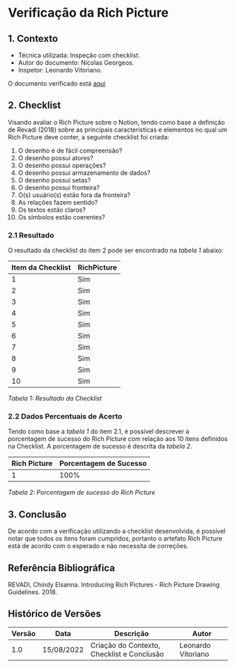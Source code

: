 # Verificação da Rich Picture

## 1. Contexto 

- Técnica utilizada: Inspeção com checklist.
- Autor do documento: Nícolas Georgeos.
- Inspetor: Leonardo Vitoriano.

O documento verificado está <a href="https://requisitos-de-software.github.io/2022.1-Notion/#/pre-rastreabilidade/rich_picture">aqui</a>

## 2. Checklist

Visando avaliar o Rich Picture sobre o Notion, tendo como base a definição de Revadi (2018) sobre as principais características e elementos no qual um Rich Picture deve conter, a seguinte checklist foi criada:

1. O desenho é de fácil compreensão?
2. O desenho possui atores?
3. O desenho possui operações? 
4. O desenho possui armazenamento de dados? 
5. O desenho possui setas?
6. O desenho possui fronteira?
7. O(s) usuário(s) estão fora da fronteira?
8. As relações fazem sentido?
9. Os textos estão claros?
10. Os símbolos estão coerentes?
 

### 2.1 Resultado 

O resultado da checklist do item 2 pode ser encontrado na *tabela 1* abaixo: 

| Item da Checklist | RichPicture |
| ----------------- | ----------- |
| 1                 |    Sim      |
| 2                 |    Sim      |
| 3                 |    Sim      |
| 4                 |    Sim      |
| 5                 |    Sim      |
| 6                 |    Sim      |
| 7                 |    Sim      |
| 8                 |    Sim      |
| 9                 |    Sim      |
| 10                |    Sim      |

*Tabela 1: Resultado da Checklist*

### 2.2 Dados Percentuais de Acerto

Tendo como base a *tabela 1* do item 2.1, é possível descrever a porcentagem de sucesso do Rich Picture com relação aos 10 itens definidos na Checklist. A porcentagem de sucesso é descrita da *tabela 2*.

| Rich Picture| Porcentagem de Sucesso | 
| - | --- | 
| 1 | 100% |  

*Tabela 2: Porcentagem de sucesso do Rich Picture*

## 3. Conclusão

De acordo com a verificação utilizando a checklist desenvolvida, é possível notar que todos os itens foram cumpridos, portanto o artefato Rich Picture está de acordo com o esperado e não necessita de correções.

## Referência Bibliográfica

REVADI, Chindy Elsanna. Introducing Rich Pictures - Rich Picture Drawing Guidelines. 2018.

## Histórico de Versões
| Versão | Data       | Descrição                            | Autor             |
|--------|------------|--------------------------------------|-------------------|
| 1.0    | 15/08/2022 | Criação do Contexto, Checklist e Conclusão | Leonardo Vitoriano|